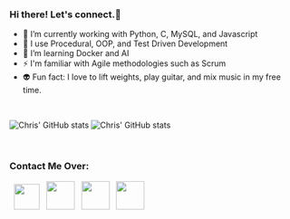 ### Hi there! Let's connect.👋

- 🔭 I’m currently working with Python, C, MySQL, and Javascript
- 💬 I use Procedural, OOP, and Test Driven Development
- 🌱 I’m learning Docker and AI
- ⚡ I'm familiar with Agile methodologies such as Scrum
- 👽 Fun fact: I love to lift weights, play guitar, and mix music in my free time.

&nbsp;

![Chris' GitHub stats](https://github-readme-stats.vercel.app/api?username=ChristianMartinezTech&theme=tokyonight&show_icons=true)
![Chris' GitHub stats](https://github-readme-stats.vercel.app/api/top-langs/?username=ChristianMartinezTech&theme=tokyonight&layout=compact&show_icons=true)

&nbsp;

<h3> Contact Me Over: </h3>
<p align="left">
&nbsp; <a href="https://www.linkedin.com/in/christian-felipe-martinez-echeverri-7987551b6/" target="_blank" rel="noopener noreferrer"><img src="https://cdn-icons-png.flaticon.com/512/38/38669.png" width="45" /></a>
&nbsp; <a href="https://chrismartine-e.medium.com/" target="_blank" rel="noopener noreferrer"><img src="https://cdn4.iconfinder.com/data/icons/social-media-2210/24/Medium-512.png" width="50" /></a>
&nbsp; <a href="https://platzi.com/p/ChrisMartinezE/" target="_blank" rel="noopener noreferrer"><img src="https://static.platzi.com/media/avatars/Platzi-f730e65b-e92b-44d3-81c0-5c59c4dc4658.png" width="50" /></a>
&nbsp; <a href="https://twitter.com/CrismartineE" target="_blank" rel="noopener noreferrer"><img src="https://assets.stickpng.com/images/580b57fcd9996e24bc43c53e.png" width="50" /></a>
</p>
